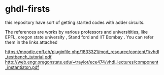 # ghdl-firsts
this repository have sort of getting started codes with adder circuits. 

The references are works by various professors and universitities, like EPFL, oregon state university , Stand ford and IIT Bombay . 
You can refer them in the links attached 

https://moodle.epfl.ch/pluginfile.php/1833321/mod_resource/content/1/vhdl_testbench_tutorial.pdf
http://web.engr.oregonstate.edu/~traylor/ece474/vhdl_lectures/component_instantiaton.pdf




